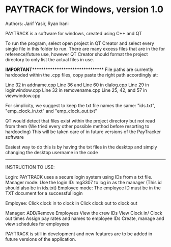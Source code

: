 # PAYTRACK for Windows, version 1.0
Authors: Jarif Yasir, Ryan Irani

PAYTRACK is a software for windows, created using C++ and QT


To run the program, select open project in QT Creator and select every single file in this folder to run.
There are many excess files that are in the for reference/future use, however QT Creator should format the project directory to only list the actual files in use.

********************************************************IMPORTANT****************************************************************************************
File paths are currently hardcoded within the .cpp files, copy paste the right path accordingly at:

Line 32 in addname.cpp 
Line 36 and Line 60 in dialog.cpp 
Line 29 in loginwindow.cpp
Line 32 in removename.cpp 
Line 25, 42, and 57 in viewwindow.cpp

For simplicity, we suggest to keep the txt file names the same: "ids.txt", "emp_clock_in.txt" and "emp_clock_out.txt"

QT would detect that files exist within the project directory but not read from them (We tried every other possible method before resorting to hardcoding)
This will be taken care of in future versions of the PayTracker software

Easiest way to do this is by having the txt files in the desktop and simply changing the desktop username in the code
**********************************************************************************************************************************************************
INSTRUCTION TO USE:

Login:
PAYTRACK uses a secure login system using IDs from a txt file.
Manager mode: Use the login ID: mg3307 to log in as the manager (This id should also be in ids.txt)
Employee mode: The employee ID must be in the TXT document for a successful login


Employee:
Click clock in to clock in
Click clock out to clock out

Manager:
ADD/Remove Employees
View the crew IDs
View Clock in/ Clock out times
Assign pay rates and names to employee IDs
Create, manage and view schedules for employees




PAYTRACK is still in development and new features are to be added in future versions of the application. 
